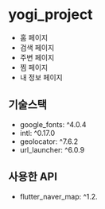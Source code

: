 # yogi_project

- 홈 페이지
- 검색 페이지
- 주변 페이지
- 찜 페이지
- 내 정보 페이지

## 기술스택

- google_fonts: ^4.0.4
- intl: ^0.17.0
- geolocator: ^7.6.2
- url_launcher: ^6.0.9

## 사용한 API

- flutter_naver_map: ^1.2.
